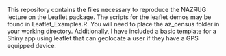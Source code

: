 This repository contains the files necessary to reproduce the NAZRUG lecture on the Leaflet package.
The scripts for the leaflet demos may be found in Leaflet_Examples.R.
You will need to place the az_census folder in your working directory. Additionally,
I have included a basic template for a Shiny app using leaflet that can geolocate a 
user if they have a GPS equipped device. 
